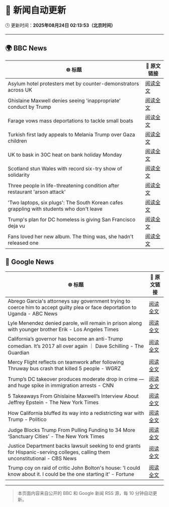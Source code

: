 # 🧠 新闻自动更新

🕒 更新时间：**2025年08月24日 02:13:53（北京时间）**

---

## 🌍 BBC News

| 🌐 标题 | 🔗 原文链接 |
|--------|-------------|
| Asylum hotel protesters met by counter-demonstrators across UK | [阅读全文](https://www.bbc.com/news/articles/ce35pd9q2ldo?at_medium=RSS&at_campaign=rss) |
| Ghislaine Maxwell denies seeing 'inappropriate' conduct by Trump | [阅读全文](https://www.bbc.com/news/articles/cdd3pe6189go?at_medium=RSS&at_campaign=rss) |
| Farage vows mass deportations to tackle small boats | [阅读全文](https://www.bbc.com/news/articles/c9vd3rx33g1o?at_medium=RSS&at_campaign=rss) |
| Turkish first lady appeals to Melania Trump over Gaza children | [阅读全文](https://www.bbc.com/news/articles/cn47ppy382wo?at_medium=RSS&at_campaign=rss) |
| UK to bask in 30C heat on bank holiday Monday | [阅读全文](https://www.bbc.com/news/articles/cj6yp0j7znxo?at_medium=RSS&at_campaign=rss) |
| Scotland stun Wales with record six-try show of solidarity | [阅读全文](https://www.bbc.com/sport/rugby-union/articles/c99ml5zmx9jo?at_medium=RSS&at_campaign=rss) |
| Three people in life-threatening condition after restaurant 'arson attack' | [阅读全文](https://www.bbc.com/news/articles/cj6ypd547j8o?at_medium=RSS&at_campaign=rss) |
| 'Two laptops, six plugs': The South Korean cafes grappling with students who don't leave | [阅读全文](https://www.bbc.com/news/articles/c80d9e8ep7do?at_medium=RSS&at_campaign=rss) |
| Trump's plan for DC homeless is giving San Francisco deja vu | [阅读全文](https://www.bbc.com/news/articles/c2kz4d0vwlzo?at_medium=RSS&at_campaign=rss) |
| Fans loved her new album. The thing was, she hadn't released one | [阅读全文](https://www.bbc.com/news/articles/clydz8d03dvo?at_medium=RSS&at_campaign=rss) |

## 📰 Google News

| 🌐 标题 | 🔗 原文链接 |
|--------|-------------|
| Abrego Garcia's attorneys say government trying to coerce him to accept guilty plea or face deportation to Uganda - ABC News | [阅读全文](https://news.google.com/rss/articles/CBMiqgFBVV95cUxPR284UmE3bWhGVC02WmE5b20wTjdXenZZMzBHek1JX3l6VHV3RWx5dTc2LW5tVDFibVdSekpVLUxENmwwZFltd0hzblFIZElrS2FEWmg0UnVtVzhnNmpJVnpNNUE5UVVoWEdORFN0b0E0V1hpVXY1d3JyQnUzbl9mQUdyeDhLWGp5cW5qTE56ZE1CWGFibnZyMjU1SXQ4SDlRNTdlRVRXaGxCZ9IBrwFBVV95cUxQc1ZaVXBMTDJFN243WEpuNi1YSFcxT3Y0SUMzVkpMcXhzT2Y0VlpDZXJ2bkUzM0QxcjFlWmI3Qll5REQ1Xy1kVTFMTWVoOUdzRWktekxzc2xIeG9fVDZ0czNaeDFYQzFyd2Z4RTR6RnpvbGRITlpEZTJqOGlTR25vemZ4dmlhSWpKVnZvcW1zSS16UVRvLXNwYU9ud0sxUmc5Tmd6aWRzY2FIM1loekpV?oc=5) |
| Lyle Menendez denied parole, will remain in prison along with younger brother Erik - Los Angeles Times | [阅读全文](https://news.google.com/rss/articles/CBMikAFBVV95cUxOZnhIN28xZ2xEMExSeDRpVTRCNXI5bHhwaWNGekJKQnYyYWM4Zk96UDNYNU1wdzRUSW5MQXBXTjNpeExlMjRNZlBRVTZIRzgxd2pDSGpOYUhka256bi10X3BraGMtWUl0Z0YyR2JnbVRfcXFncldZQUxTZ3lnX2JNcnAtS2lDUmQzOW1ZTmlJci0?oc=5) |
| California’s governor has become an anti-Trump comedian. It’s 2017 all over again ｜ Dave Schilling - The Guardian | [阅读全文](https://news.google.com/rss/articles/CBMihgFBVV95cUxPQmUtcjR5M0tYY3NJUlVYM2VfNHlnWGdRSkpUb0xjeTEweXBMZzM5TXg2bmVhNUNSdml2SGdKbndXdDYtUXgtbi13MldibVM5Y1ZZUFlha004bGRZTjJyVlc3bk45RUJtUEtFWW1PZDJvWHp0dnR2RHpnNDFmdGFwUWd0NXVaUQ?oc=5) |
| Mercy Flight reflects on teamwork after following Thruway bus crash that killed 5 people - WGRZ | [阅读全文](https://news.google.com/rss/articles/CBMixAFBVV95cUxOMTZvaHlKYmhDT1kyOFpCcUNubnFfdXhkWVJiUTdVLTN2Q1RGdWhYa3dQREdrTUE5bFBvZ3RVOUVlUmNHMTJia3hMSjRYT0llQXZsYjZDaGY1RmhyYzNZTFhEbkNEOWFxUnZDSTZOel9tZHBndWNKeFg2MWRuTk5OQ200QnZTSmxwYzRSOG9uR0NFT3paTndlbkhUUGlkVlFLZ1VCaTl4a1Nvc1hkUmZlU0g1Rl9Tb2J5Z1oxQ1ZyRTZUX3RE?oc=5) |
| Trump’s DC takeover produces moderate drop in crime — and huge spike in immigration arrests - CNN | [阅读全文](https://news.google.com/rss/articles/CBMif0FVX3lxTE1BaFlvdWt0dWQzaVBoaEt0QXlEcDZBUVdLQUdiblE3cVMweTRjWVhZN2l2OVBheVR3QWlraWdIbVR4T1ZkUFMxWk5KVUVMOW1DMkxUcDVnMnBUVDE4b2NIMk9tYnl6aHFZR3lGSzhKZHR2SUpFRy0wcDJLUE4tYzTSAYQBQVVfeXFMTVNodGZpZS1laFFCaUVoY1c4VGM2WGlJbVBBVmJ3QVFLWmlYMXYxbGZmMEJUT01hLVdXTmg0OEIzWnFoY3pSdGpkcUhPSnZTVEtJVzEzdjdlV2NGVW80RFRHbXpySXI3VFQ4SnVzNmFRR3dkYTZpN2RhN25lRDB3OHFKNEFN?oc=5) |
| 5 Takeaways From Ghislaine Maxwell’s Interview About Jeffrey Epstein - The New York Times | [阅读全文](https://news.google.com/rss/articles/CBMilAFBVV95cUxON2FuaTZDajAyczVBNjh3MEZQemlhM1g3MkNTb3IzOEJQenlFZWZiN1RQWlUxOGdudkktV2N4a3ItZnFvUkFjN0lNZEhULWUzYzc5VmNIR2F4NGJTR0x6RjhBUmxfYTM3TTliQ3FjU3hjUkdrQ1U2cWJjczh1Z0daQ1piWUVwcVhZYUhFS2k1Wm1UQThD?oc=5) |
| How California bluffed its way into a redistricting war with Trump - Politico | [阅读全文](https://news.google.com/rss/articles/CBMihwFBVV95cUxNRjhGLUl1TjBFdUhpSEhUQ2tkcjVzNmZvT0l6VkVtMGpTLXBpd2d6azctVWoxOUZXM3BMLVhjZVQyRzJ3aEEzZ1NMQVRNX2FhcS1ZSERGV3k4YWljazA2cW1GTkhvUWJJMTJ3Nks4bFVkbWZESEtYanU4cl9GNklyaHBJNHAtZ2s?oc=5) |
| Judge Blocks Trump From Pulling Funding to 34 More ‘Sanctuary Cities’ - The New York Times | [阅读全文](https://news.google.com/rss/articles/CBMiigFBVV95cUxOeGJwR0pNcGtVdFlyODRkdUp1WFZYV2drcTQtc3lLNzZHekJMaXBKTjdIc2JKd1EzMGszR3BZNEFyVTlnWUotdG5KTnFiSDM4U01adlhXWldOa3hwdUxaS1U0OTdqMkVOQ2NtT2NGQWtjRXFsQ1NGQTlxemtYcEcyWTQyWVcxbmxQT2c?oc=5) |
| Justice Department backs lawsuit seeking to end grants for Hispanic-serving colleges, calling them unconstitutional - CBS News | [阅读全文](https://news.google.com/rss/articles/CBMilAFBVV95cUxOR0p2aG9KM3diR2xWVFFfWGpJWGhsUEoxa18yb1F5M3pNTTgtLUw0QWxMLV9rbmdDU3NXNnRTVDNERVNTNUJhVlpVdW5tcXRXMHpQUTVSRUVaWHZzdFdIT0YyZ0hpZ1AwMmY4TEZmSE54WmtyUkJsM0JwMnRlbXhlWVZRREI0bGdYVFpkQmp2Mnh1WkFx0gGaAUFVX3lxTE5pTTV3YXl4MWdXbV9kSm96RDlnOU1zajVoMzBfaEY0VFp6OWxQSWVHb3JjZC1ybzFGR2l6Ym5paHhVbmYzc3NYOFQ2dHYzTFZScUJDSTRZWllqbU9YbE9ZNk1HZHI2cEtJY1otREpsWlVreENqeFppTV9QVVJQRDZVV0J0Tzh4QktDRXF4alBYYjNBRXBJcnpBT0E?oc=5) |
| Trump coy on raid of critic John Bolton's house: 'I could know about it. I could be the one starting it' - Fortune | [阅读全文](https://news.google.com/rss/articles/CBMinwFBVV95cUxPQmFKUDVwRkdoTWFkMFJyeHNPSmczTTFpTExPT2Y4TXhIaFE3dXZqWi1BNG84cTMwX2dNVnctbnpRTktFcjhQaDRVOUJaYmNEekhGY3A1MDNubWU1bXFXSjdUeFdBTTBoXzZoMEp3NTBmLXZVT1Y2dmhJUGV0WXZMT20xVlJhQy1jRHlESEcxSC13X1NGSzl1WVVkY3IzdFU?oc=5) |

---
> 本页面内容来自公开的 BBC 和 Google 新闻 RSS 源，每 10 分钟自动更新。